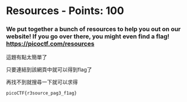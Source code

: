  
# Resources - Points: 100

### We put together a bunch of resources to help you out on our website! If you go over there, you might even find a flag! https://picoctf.com/resources


這題有點太簡單了

只要連結到該網頁中就可以得到flag了

再找不到就搜尋一下就可以求得

```picoCTF{r3source_pag3_f1ag}```
